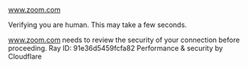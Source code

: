 www.zoom.com

Verifying you are human. This may take a few seconds.

www.zoom.com needs to review the security of your connection before proceeding.
Ray ID: 91e36d5459fcfa82
Performance & security by Cloudflare
